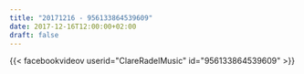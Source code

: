 ```yaml
---
title: "20171216 - 956133864539609"
date: 2017-12-16T12:00:00+02:00
draft: false
---
```


{{< facebookvideov userid="ClareRadelMusic" id="956133864539609" >}}